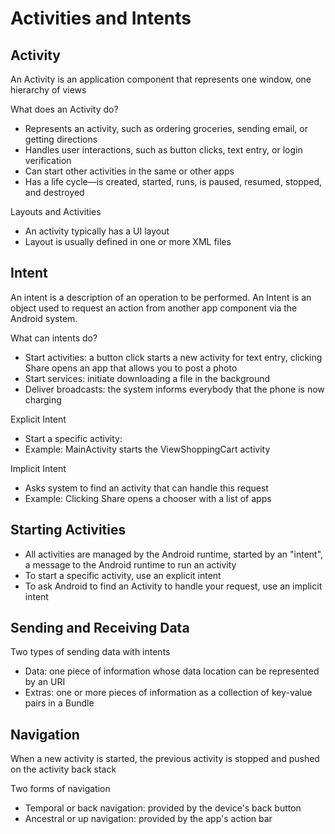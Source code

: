 # Activities and Intents

## Activity
An Activity is an application component that represents one window, one hierarchy of views

What does an Activity do?
- Represents an activity, such as ordering groceries, sending email, or getting directions
- Handles user interactions, such as button clicks, text entry, or login verification
- Can start other activities in the same or other apps
- Has a life cycle—is created, started, runs, is paused, resumed, stopped, and destroyed

Layouts and Activities
- An activity typically has a UI layout
- Layout is usually defined in one or more XML files

## Intent
An intent is a description of an operation to be performed. An Intent is an object used to request an action from another app component via the Android system.

What can intents do?
- Start activities: a button click starts a new activity for text entry, clicking Share opens an app that allows you to post a photo
- Start services: initiate downloading a file in the background
- Deliver broadcasts: the system informs everybody that the phone is now charging

Explicit Intent
- Start a specific activity: 
- Example: MainActivity starts the ViewShoppingCart activity

Implicit Intent
- Asks system to find an activity that can handle this request
- Example: Clicking Share opens a chooser with a list of apps

## Starting Activities
- All activities are managed by the Android runtime, started by an "intent", a message to the Android runtime to run an activity
- To start a specific activity, use an explicit intent
- To ask Android to find an Activity to handle your request, use an implicit intent

## Sending and Receiving Data
Two types of sending data with intents
- Data: one piece of information whose data location can be represented by an URI
- Extras: one or more pieces of information as a collection of key-value pairs in a Bundle

## Navigation
When a new activity is started, the previous activity is stopped and pushed on the activity back stack

Two forms of navigation
- Temporal or back navigation: provided by the device's back button
- Ancestral or up navigation: provided by the app's action bar
